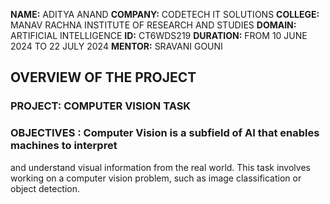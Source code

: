 **NAME:** ADITYA ANAND 
**COMPANY:** CODETECH IT SOLUTIONS
 **COLLEGE:**  MANAV RACHNA INSTITUTE OF RESEARCH AND STUDIES
 **DOMAIN:** ARTIFICIAL INTELLIGENCE
 **ID:** CT6WDS219
 **DURATION:** FROM 10 JUNE 2024 TO 22 JULY 2024
 **MENTOR:** SRAVANI GOUNI


## OVERVIEW OF THE PROJECT
### PROJECT: COMPUTER VISION TASK

### OBJECTIVES : Computer Vision is a subfield of AI that enables machines to interpret
and understand visual information from the real world. This task involves
working on a computer vision problem, such as image classification or
object detection. 
